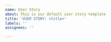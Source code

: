 ```yaml
---
name: User Story
about: This is our default user story template
title: 'USER STORY: <title>'
labels: ''
assignees: ''

---
```



